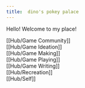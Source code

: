 ```yaml
---
title:  dino's pokey palace
---
```


Hello! Welcome to my place!

[[Hub/Game Community]]  
[[Hub/Game Ideation]]  
[[Hub/Game Making]]  
[[Hub/Game Playing]]  
[[Hub/Game Writing]]  
[[Hub/Recreation]]  
[[Hub/Self]]  


